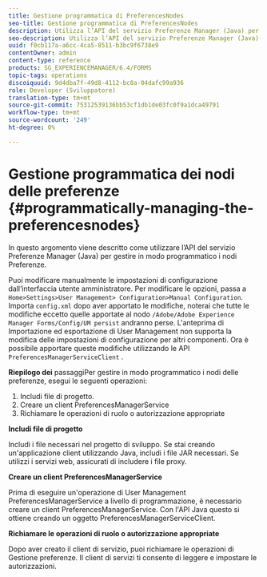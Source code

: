 ```yaml
---
title: Gestione programmatica di PreferencesNodes
seo-title: Gestione programmatica di PreferencesNodes
description: Utilizza l’API del servizio Preferenze Manager (Java) per gestire in modo programmatico i nodi delle preferenze.
seo-description: Utilizza l’API del servizio Preferenze Manager (Java) per gestire in modo programmatico i nodi delle preferenze.
uuid: f0cb117a-a6cc-4ca5-8511-b3bc9f6738e9
contentOwner: admin
content-type: reference
products: SG_EXPERIENCEMANAGER/6.4/FORMS
topic-tags: operations
discoiquuid: 9d4dba7f-49d8-4112-bc8a-04dafc99a936
role: Developer (Sviluppatore)
translation-type: tm+mt
source-git-commit: 75312539136bb53cf1db1de03fc0f9a1dca49791
workflow-type: tm+mt
source-wordcount: '249'
ht-degree: 0%

---
```



# Gestione programmatica dei nodi delle preferenze {#programmatically-managing-the-preferencesnodes}

In questo argomento viene descritto come utilizzare l’API del servizio Preferenze Manager (Java) per gestire in modo programmatico i nodi Preferenze.

Puoi modificare manualmente le impostazioni di configurazione dall’interfaccia utente amministratore. Per modificare le opzioni, passa a `Home>Settings>User Management> Configuration>Manual Configuration`. Importa `config.xml` dopo aver apportato le modifiche, noterai che tutte le modifiche eccetto quelle apportate al nodo `/Adobe/Adobe Experience Manager Forms/Config/UM persist` andranno perse. L&#39;anteprima di Importazione ed esportazione di User Management non supporta la modifica delle impostazioni di configurazione per altri componenti. Ora è possibile apportare queste modifiche utilizzando le API `PreferencesManagerServiceClient` .

**Riepilogo dei** passaggiPer gestire in modo programmatico i nodi delle preferenze, esegui le seguenti operazioni:

1. Includi file di progetto.
1. Creare un client PreferencesManagerService
1. Richiamare le operazioni di ruolo o autorizzazione appropriate

**Includi file di progetto**

Includi i file necessari nel progetto di sviluppo. Se stai creando un&#39;applicazione client utilizzando Java, includi i file JAR necessari. Se utilizzi i servizi web, assicurati di includere i file proxy.

**Creare un client PreferencesManagerService**

Prima di eseguire un&#39;operazione di User Management PreferencesManagerService a livello di programmazione, è necessario creare un client PreferencesManagerService. Con l&#39;API Java questo si ottiene creando un oggetto PreferencesManagerServiceClient.

**Richiamare le operazioni di ruolo o autorizzazione appropriate**

Dopo aver creato il client di servizio, puoi richiamare le operazioni di Gestione preferenze. Il client di servizi ti consente di leggere e impostare le autorizzazioni.
